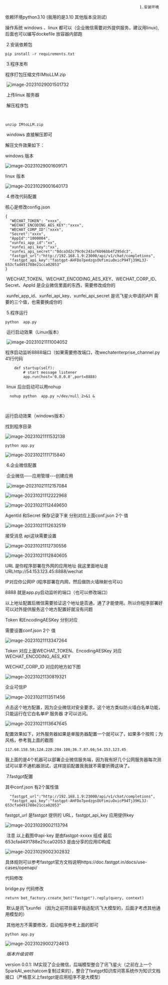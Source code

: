                                                                 1.安装环境

依赖环境python3.10 (我用的是3.10 其他版本没测试)

操作系统  windows 、linux 都可以（企业微信需要对外提供服务，建议用linux),后面也可以编写dockefile 放容器内部跑

​                                                               2.安装依赖包

```
pip install -r requirements.txt
```

​                                                               3.程序发布

   程序打包压缩文件IMtoLLM.zip

​    ![image-20231029001501732](https://mypicture-1258720957.cos.ap-nanjing.myqcloud.com/Obsidian/image-20231029001501732.png)

​    上传linux 服务器



​    解压程序包

​                  

```
unzip IMtoLLM.zip
```

​    windows 直接解压即可

   解压文件效果如下：

  windows 版本

  ![image-20231029001609171](https://mypicture-1258720957.cos.ap-nanjing.myqcloud.com/Obsidian/image-20231029001609171.png)

linux 版本

![image-20231029001640173](https://mypicture-1258720957.cos.ap-nanjing.myqcloud.com/Obsidian/image-20231029001640173.png)

​                                                                   4.修改代码配置   

核心是修改config.json

```
{
  "WECHAT_TOKEN": "xxxx",
  "WECHAT_ENCODING_AES_KEY":"xxxx",
  "WECHAT_CORP_ID":"xxxx",
  "Secret":"xxxx",
  "AppId":"1000004",
  "xunfei_app_id":"xx",
  "xunfei_api_key":"xx",
  "xunfei_api_secret":"0dca3d2c79c0c243af6b96bb4f295dc3",
  "fastgpt_url":"http://192.168.1.9:23000/api/v1/chat/completions",
  "fastgpt_api_key":"fastgpt-AHFDo7pedzgsOUfimiuOxicP94Tj39KL3J-653cfad491788e21cca02053"
}

```

​      WECHAT_TOKEN、WECHAT_ENCODING_AES_KEY、WECHAT_CORP_ID、Secret、AppId 是企业微信里面的东西，需要修改成你的

​      xunfei_app_id、xunfei_api_key、xunfei_api_secret  是讯飞星火申请的API 需要的三个值，也需要换成你的

​                                                             5.程序运行

```
python  app.py
```

​     运行启动效果（Linux版本）

​    ![image-20231021111004052](https://mypicture-1258720957.cos.ap-nanjing.myqcloud.com/Obsidian/image-20231021111004052.png)

​     程序启动监听8888端口（如果需要修改端口，改wechatenterprise_channel.py 41行代码

```
    def startup(self):
        # start message listener
        app.run(host='0.0.0.0',port=8888)
```

​    linux 后台启动可以用nohup

```
  nohup python  app.py >/dev/null 2>&1 &
```

​     

   运行启动效果（windows版本）

  找到程序目录

![image-20231021111532138](https://mypicture-1258720957.cos.ap-nanjing.myqcloud.com/Obsidian/image-20231021111532138.png)

```
python app.py
```

![image-20231021111715840](https://mypicture-1258720957.cos.ap-nanjing.myqcloud.com/Obsidian/image-20231021111715840.png)

​                                                                                 6.企业微信配置

​     企业微信----应用管理---创建应用

​    ![image-20231021112157084](https://mypicture-1258720957.cos.ap-nanjing.myqcloud.com/Obsidian/image-20231021112157084.png)

![image-20231021112222968](https://mypicture-1258720957.cos.ap-nanjing.myqcloud.com/Obsidian/image-20231021112222968.png)

![image-20231021112449650](https://mypicture-1258720957.cos.ap-nanjing.myqcloud.com/Obsidian/image-20231021112449650.png)

AgentId  和Secret 保存记录下来 分别对应上面conf.json 2个 值



![image-20231021112632519](https://mypicture-1258720957.cos.ap-nanjing.myqcloud.com/Obsidian/image-20231021112632519.png)

接受消息 api这块需要设置

![image-20231021112730556](https://mypicture-1258720957.cos.ap-nanjing.myqcloud.com/Obsidian/image-20231021112730556.png)

![image-20231021112840605](https://mypicture-1258720957.cos.ap-nanjing.myqcloud.com/Obsidian/image-20231021112840605.png)

URL  是你程序部署在外网的应用地址 我这里面地址是URLhttp://54.153.123.45:8888/wechat

 IP对应你公网IP (程序部署在内网，然后做防火墙映射也可以)    

8888 就是app.py启动监听的端口（也可以修改端口）

以上地址配置后微信需要验证这个地址是否通，通了才能使用。所以你程序部署好可以对外提供服务这个地方配置好就没有问题

Token 和EncodingAESKey  分别对应

需要设置conf.json 2个 值

![image-20231021113347264](https://mypicture-1258720957.cos.ap-nanjing.myqcloud.com/Obsidian/image-20231021113347264.png)

Token  对应上面WECHAT_TOKEN、EncodingAESKey   对应WECHAT_ENCODING_AES_KEY

WECHAT_CORP_ID 对应的地方如下图

![image-20231021130819321](https://mypicture-1258720957.cos.ap-nanjing.myqcloud.com/Obsidian/image-20231021130819321.png)

企业可信IP 

![image-20231021113511456](https://mypicture-1258720957.cos.ap-nanjing.myqcloud.com/Obsidian/image-20231021113511456.png)

 点击这个地方配置，因为企业微信对安全要求，这个地方类似防火墙白名单功能，只能运行在它白名单IP 服务器 才可以访问。

![image-20231021113647645](https://mypicture-1258720957.cos.ap-nanjing.myqcloud.com/Obsidian/image-20231021113647645.png)

 配置效果如下，对外服务器如果是单服务器配置一个就可以了，如果多个按照；为风格，参考我上面的截图

```
117.68.158.58;124.220.204.108;36.7.87.66;54.153.123.45
```

​     我上面的是4个机器可以部署企业微信服务端，因为我有好几个公网服务器每次测试可以拿不通机器测试，这样提前配置我我就不需要折腾这块了。

​                                                                                    7.fastgpt配置

其中conf.json 有2个属性值

```
  "fastgpt_url":"http://192.168.1.9:23000/api/v1/chat/completions",
  "fastgpt_api_key":"fastgpt-AHFDo7pedzgsOUfimiuOxicP94Tj39KL3J-653cfad491788e21cca02053"
```

  fastgpt_url  是fastgpt 提供的 URL，fastgpt_api_key 应用提供key 

  ![image-20231029002113794](https://mypicture-1258720957.cos.ap-nanjing.myqcloud.com/Obsidian/image-20231029002113794.png)

​        注意 以上截图中api-key  是由fastgpt-xxxxx  组成 最后653cfad491788e21cca02053 是由分享的应用ID构成

   ![image-20231029002302832](https://mypicture-1258720957.cos.ap-nanjing.myqcloud.com/Obsidian/image-20231029002302832.png)

 具体规则可以参考fastgpt官方文档说明https://doc.fastgpt.in/docs/use-cases/openapi/ 

 代码修改

   bridge.py  代码修改

```
return bot_factory.create_bot("fastgpt").reply(query, context)
```

​    默认是讯飞xunfei （因为之前项目最早我适配讯飞大模型的，后面才考虑其他通用模型的）

​    其他地方不需要修改，启动程序参考上面的即可

```
python app.py
```

  ![image-20231029002724613](https://mypicture-1258720957.cos.ap-nanjing.myqcloud.com/Obsidian/image-20231029002724613.png)

​                                                                                *版本升级说明*

version 0.0.1: IM实现了企业微信，后端模型整合了讯飞星火（之前在上一个SparkAI_wechatcom复制过来的），整合了fastgpt知识库问答系统作为知识文档接口（严格意义上fastgpt是应用程序不是大模型）